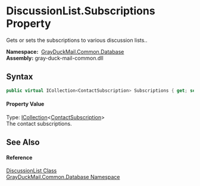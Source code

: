 DiscussionList.Subscriptions Property
=====================================
Gets or sets the subscriptions to various discussion lists..

  **Namespace:**  [GrayDuckMail.Common.Database][1]  
  **Assembly:** gray-duck-mail-common.dll

Syntax
------

```csharp
public virtual ICollection<ContactSubscription> Subscriptions { get; set; }
```

#### Property Value
Type: [ICollection][2]&lt;[ContactSubscription][3]>  
 The contact subscriptions. 

See Also
--------

#### Reference
[DiscussionList Class][4]  
[GrayDuckMail.Common.Database Namespace][1]  

[1]: ../README.md
[2]: https://docs.microsoft.com/dotnet/api/system.collections.generic.icollection-1
[3]: ../ContactSubscription/README.md
[4]: README.md